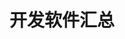 


# 开发软件汇总

<!-- 
FinalShell
https://mp.weixin.qq.com/s/R1Kjm73lMWO4OZAul8H8zg

Java程序员必备辅助开发神器（2022年版），建议收藏 
https://mp.weixin.qq.com/s/zWrPkMY2qsBB8ZgByDBX5Q

jd-jui java反编译工具

-->
